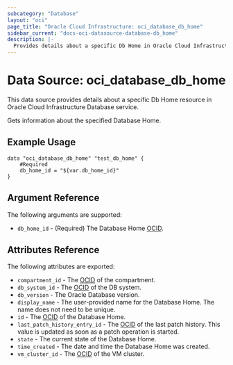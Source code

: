 ```yaml
---
subcategory: "Database"
layout: "oci"
page_title: "Oracle Cloud Infrastructure: oci_database_db_home"
sidebar_current: "docs-oci-datasource-database-db_home"
description: |-
  Provides details about a specific Db Home in Oracle Cloud Infrastructure Database service
---
```


# Data Source: oci_database_db_home
This data source provides details about a specific Db Home resource in Oracle Cloud Infrastructure Database service.

Gets information about the specified Database Home.

## Example Usage

```hcl
data "oci_database_db_home" "test_db_home" {
	#Required
	db_home_id = "${var.db_home_id}"
}
```

## Argument Reference

The following arguments are supported:

* `db_home_id` - (Required) The Database Home [OCID](https://docs.cloud.oracle.com/iaas/Content/General/Concepts/identifiers.htm).


## Attributes Reference

The following attributes are exported:

* `compartment_id` - The [OCID](https://docs.cloud.oracle.com/iaas/Content/General/Concepts/identifiers.htm) of the compartment.
* `db_system_id` - The [OCID](https://docs.cloud.oracle.com/iaas/Content/General/Concepts/identifiers.htm) of the DB system.
* `db_version` - The Oracle Database version.
* `display_name` - The user-provided name for the Database Home. The name does not need to be unique.
* `id` - The [OCID](https://docs.cloud.oracle.com/iaas/Content/General/Concepts/identifiers.htm) of the Database Home.
* `last_patch_history_entry_id` - The [OCID](https://docs.cloud.oracle.com/iaas/Content/General/Concepts/identifiers.htm) of the last patch history. This value is updated as soon as a patch operation is started.
* `state` - The current state of the Database Home.
* `time_created` - The date and time the Database Home was created.
* `vm_cluster_id` - The [OCID](https://docs.cloud.oracle.com/iaas/Content/General/Concepts/identifiers.htm) of the VM cluster.

